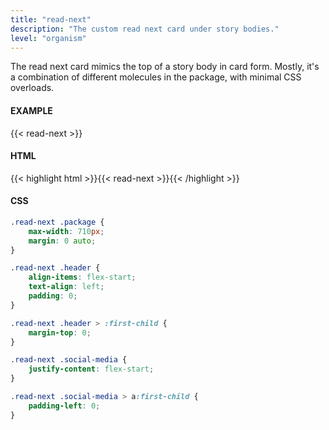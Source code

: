 ```yaml
---
title: "read-next"
description: "The custom read next card under story bodies."
level: "organism"
---
```


The read next card mimics the top of a story body in card form. Mostly, it's a combination of different molecules in the package, with minimal CSS overloads.

#### EXAMPLE
<div class="example">
  {{< read-next >}}
</div>

#### HTML
{{< highlight html >}}{{< read-next >}}{{< /highlight >}}

#### CSS
```css
.read-next .package {
	max-width: 710px;
	margin: 0 auto;
}

.read-next .header {
	align-items: flex-start;
	text-align: left;
	padding: 0;
}

.read-next .header > :first-child {
	margin-top: 0;
}

.read-next .social-media {
	justify-content: flex-start;
}

.read-next .social-media > a:first-child {
	padding-left: 0;
}
```
